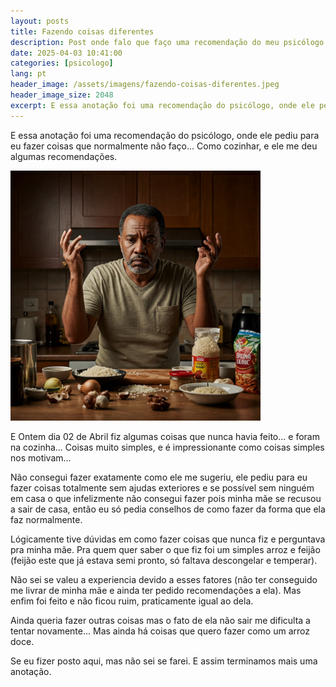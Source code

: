 ```yaml
---
layout: posts
title: Fazendo coisas diferentes
description: Post onde falo que faço uma recomendação do meu psicólogo.
date: 2025-04-03 10:41:00
categories: [psicologo]
lang: pt
header_image: /assets/imagens/fazendo-coisas-diferentes.jpeg
header_image_size: 2048
excerpt: E essa anotação foi uma recomendação do psicólogo, onde ele pediu para eu fazer coisas que norma...
---
```

E essa anotação foi uma recomendação do psicólogo, onde ele pediu para eu fazer coisas que normalmente não faço... Como cozinhar, e ele me deu algumas recomendações.

<img alt="Fazendo coisas diferentes, na cozinha" src="/assets/imagens/fazendo-coisas-diferentes.jpeg" width="400" height="400">

E Ontem dia 02 de Abril fiz algumas coisas que nunca havia feito... e foram na cozinha... Coisas muito simples, e é impressionante como coisas simples nos motivam...

Não consegui fazer exatamente como ele me sugeriu, ele pediu para eu fazer coisas totalmente sem ajudas exteriores e se possível sem ninguém em casa o que infelizmente não consegui fazer pois minha mãe se recusou a sair de casa, então eu só pedia conselhos de como fazer da forma que ela faz normalmente.

Lógicamente tive dúvidas em como fazer coisas que nunca fiz e perguntava pra minha mãe. Pra quem quer saber o que fiz foi um simples arroz e feijão (feijão este que já estava semi pronto, só faltava descongelar e temperar).

Não sei se valeu a experiencia devido a esses fatores (não ter conseguido me livrar de minha mãe e ainda ter pedido recomendações a ela). Mas enfim foi feito e não ficou ruim, praticamente igual ao dela.

Ainda queria fazer outras coisas mas o fato de ela não sair me dificulta a tentar novamente... Mas ainda há coisas que quero fazer como um arroz doce.

Se eu fizer posto aqui, mas não sei se farei. E assim terminamos mais uma anotação.